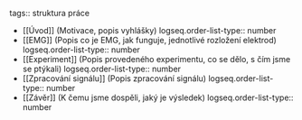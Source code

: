 tags:: struktura práce

- [[Úvod]] (Motivace, popis vyhlášky)
  logseq.order-list-type:: number
- [[EMG]] (Popis co je EMG, jak funguje, jednotlivé rozložení elektrod)
  logseq.order-list-type:: number
- [[Experiment]] (Popis provedeného experimentu, co se dělo, s čím jsme se ptýkali)
  logseq.order-list-type:: number
- [[Zpracování signálu]] (Popis zpracování signálu)
  logseq.order-list-type:: number
- [[Závěr]] (K čemu jsme dospěli, jaký je výsledek)
  logseq.order-list-type:: number